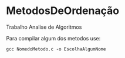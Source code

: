 # MetodosDeOrdenação
Trabalho Analise de Algoritmos


Para compilar algum dos metodos use:

	gcc NomedoMetodo.c -o EscolhaAlgumNome
